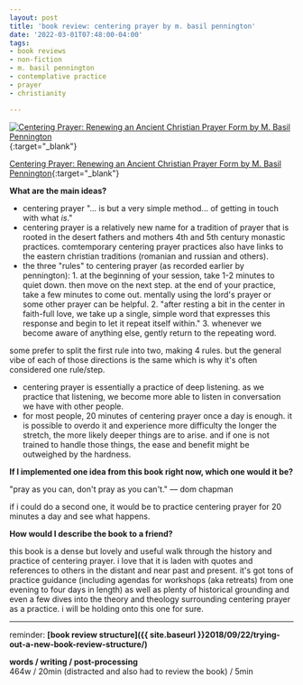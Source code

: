 ```yaml
---
layout: post
title: 'book review: centering prayer by m. basil pennington'
date: '2022-03-01T07:48:00-04:00'
tags:
- book reviews
- non-fiction
- m. basil pennington
- contemplative practice
- prayer
- christianity

--- 
```



[![Centering Prayer: Renewing an Ancient Christian Prayer Form by M. Basil Pennington](https://i.gr-assets.com/images/S/compressed.photo.goodreads.com/books/1320483372l/592046.jpg)](https://www.goodreads.com/book/show/592046.Centering_Prayer){:target="_blank"}

[Centering Prayer: Renewing an Ancient Christian Prayer Form by M. Basil Pennington](https://www.goodreads.com/book/show/592046.Centering_Prayer){:target="_blank"}

<b>What are the main ideas?</b> 

* centering prayer "... is but a very simple method... of getting in touch with what _is_."
* centering prayer is a relatively new name for a tradition of prayer that is rooted in the desert fathers and mothers 4th and 5th century monastic practices. comtemporary centering prayer practices also have links to the eastern christian traditions (romanian and russian and others). 
* the three "rules" to centering prayer (as recorded earlier by pennington): 1. at the beginning of your session, take 1-2 minutes to quiet down. then move on the next step. at the end of your practice, take a few minutes to come out. mentally using the lord's prayer or some other prayer can be helpful. 2. "after resting a bit in the center in faith-full love, we take up a single, simple word that expresses this response and begin to let it repeat itself within." 3. whenever we become aware of anything else, gently return to the repeating word. 

some prefer to split the first rule into two, making 4 rules. but the general vibe of each of those directions is the same which is why it's often considered one rule/step.
* centering prayer is essentially a practice of deep listening. as we practice that listening, we become more able to listen in conversation we have with other people.
* for most people, 20 minutes of centering prayer once a day is enough. it is possible to overdo it and experience more difficulty the longer the stretch, the more likely deeper things are to arise. and if one is not trained to handle those things, the ease and benefit might be outweighed by the hardness.



<b>If I implemented one idea from this book right now, which one would it be?</b>

"pray as you can, don't pray as you can't." — dom chapman

if i could do a second one, it would be to practice centering prayer for 20 minutes a day and see what happens. 



<b>How would I describe the book to a friend?</b>

this book is a dense but lovely and useful walk through the history and practice of centering prayer. i love that it is laden with quotes and references to others in the distant and near past and present. it's got tons of practice guidance (including agendas for workshops (aka retreats) from one evening to four days in length) as well as plenty of historical grounding and even a few dives into the theory and theology surrounding centering prayer as a practice. i will be holding onto this one for sure. 



---

reminder: **[book review structure]({{ site.baseurl }}2018/09/22/trying-out-a-new-book-review-structure/)**


<!-- &#042; = asterisk -->
<!-- &#039; = single quote '-->

**words / writing / post-processing**  
464w / 20min (distracted and also had to review the book) / 5min